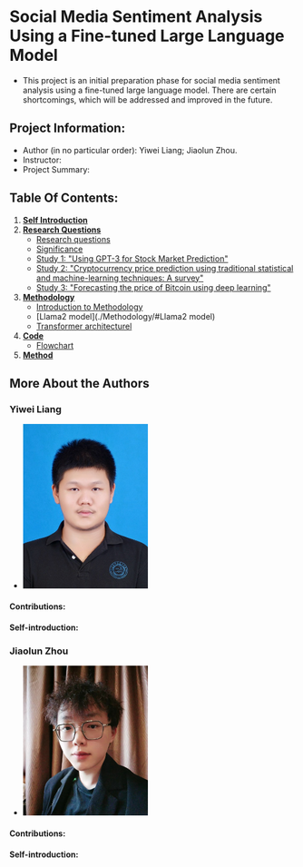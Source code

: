 # Social Media Sentiment Analysis Using a Fine-tuned Large Language Model
- This project is an initial preparation phase for social media sentiment analysis using a fine-tuned large language model. There are certain shortcomings, which will be addressed and improved in the future.
## Project Information:
- Author (in no particular order): Yiwei Liang; Jiaolun Zhou.
- Instructor:
- Project Summary:
## Table Of Contents:
1. [**Self Introduction**](./Author)
2. [**Research Questions**](./Research_questions)
      - [Research questions](./Research_questions/#Researchquestions)
      - [Significance](./Research_questions/#Significance)
      - [Study 1: "Using GPT-3 for Stock Market Prediction"](./Research_questions)
      - [Study 2: "Cryptocurrency price prediction using traditional statistical and machine-learning techniques: A survey"](./Research_questions)
      - [Study 3: "Forecasting the price of Bitcoin using deep learning"](./Research_questions)
3. [**Methodology**](./Methodology)
   - [Introduction to Methodology](./Methodology/#Thisresearchusesthefollowingsteps:)
   - [Llama2 model](./Methodology/#Llama2 model)
   - [Transformer architecturel](./Methodology/#Transformerarchitecture(Vaswanietal.2017):)
4. [**Code**](./Code)
   - [Flowchart](./Code/#abstract)
5. [**Method**](./Method)


## More About the Authors
### Yiwei Liang
- <img src="Author/Yiwei.jpg" alt="Yiwei" width="220"/>
#### Contributions:
#### Self-introduction:
### Jiaolun Zhou
- <img src="Author/Jiaolun.jpg" alt="Yiwei" width="220"/>
#### Contributions:
#### Self-introduction:
